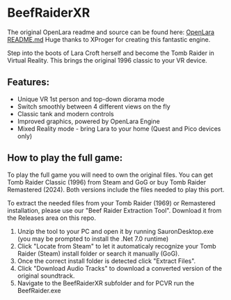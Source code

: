 # BeefRaiderXR

The original OpenLara readme and source can be found here: [OpenLara README.md](https://github.com/DrBeef/BeefRaiderXR/blob/main/Projects/Android/jni/OpenLara/README.md) Huge thanks to XProger for creating this fantastic engine.

Step into the boots of Lara Croft herself and become the Tomb Raider in Virtual Reality.
This brings the original 1996 classic to your VR device.

Features:
---

- Unique VR 1st person and top-down diorama mode
- Switch smoothly between 4 different views on the fly
- Classic tank and modern controls
- Improved graphics, powered by OpenLara Engine
- Mixed Reality mode - bring Lara to your home (Quest and Pico devices only)

How to play the full game:
---

To play the full game you will need to own the original files. You can get Tomb Raider Classic (1996) from Steam and GoG or buy Tomb Raider Remastered (2024). Both versions include the files needed to play this port.

To extract the needed files from your Tomb Raider (1969) or Remastered installation, please use our "Beef Raider Extraction Tool". Download it from the Releases area on this repo.

1. Unzip the tool to your PC and open it by running SauronDesktop.exe (you may be prompted to install the .Net 7.0 runtime)
2. Click "Locate from Steam" to let it automaticaly recognize your Tomb Raider (Steam) install folder or search it manually (GoG).
3. Once the correct install folder is detected click "Extract Files".
4. Click "Download Audio Tracks" to download a converted version of the original soundtrack.
5. Navigate to the BeefRaiderXR subfolder and for PCVR run the BeefRaider.exe
